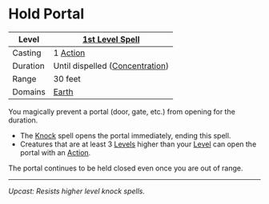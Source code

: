 # Hold Portal

| Level    | [1st Level Spell](1st%20Level%20Spells.md)                            |
| -------- | --------------------------------------------------------------------- |
| Casting  | 1 [Action](../../../../Game%20Procedures/Core%20Procedures/Action.md) |
| Duration | Until dispelled ([Concentration](../../Concentration.md))             |
| Range    | 30 feet                                                               |
| Domains  | [Earth](../../Spell%20Domains/Earth.md)                               |

You magically prevent a portal (door, gate, etc.) from opening for the duration.

- The [Knock](../Level%202/Knock.md) spell opens the portal immediately, ending this spell.
- Creatures that are at least 3 [Levels](../../../../Player%20Characters/Derived%20Statistics/Level.md) higher than your [Level](../../../../Player%20Characters/Derived%20Statistics/Level.md) can open the portal with an [Action](../../../../Game%20Procedures/Core%20Procedures/Action.md).

The portal continues to be held closed even once you are out of range.

---
*Upcast: Resists higher level knock spells.*
